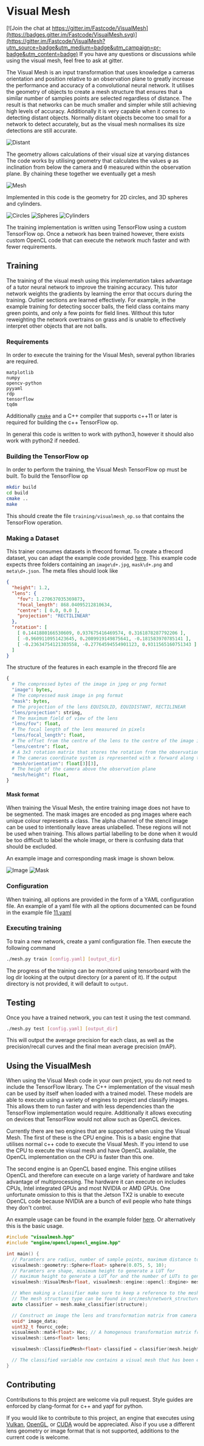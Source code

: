 # Visual Mesh

[![Join the chat at https://gitter.im/Fastcode/VisualMesh](https://badges.gitter.im/Fastcode/VisualMesh.svg)](https://gitter.im/Fastcode/VisualMesh?utm_source=badge&utm_medium=badge&utm_campaign=pr-badge&utm_content=badge)
If you have any questions or discussions while using the visual mesh, feel free to ask at gitter.

The Visual Mesh is an input transformation that uses knowledge a cameras orientation and position relative to an observation plane to greatly increase the performance and accuracy of a convolutional neural network.
It utilises the geometry of objects to create a mesh structure that ensures that a similar number of samples points are selected regardless of distance.
The result is that networks can be much smaller and simpler while still achieving high levels of accuracy.
Additionally it is very capable when it comes to detecting distant objects.
Normally distant objects become too small for a network to detect accurately, but as the visual mesh normalises its size detections are still accurate.

![Distant](./readme/distant.png)

The geometry allows calculations of their visual size at varying distances
The code works by utilising geometry that calculates the values φ as inclination from below the camera and θ measured within the observation plane.
By chaining these together we eventually get a mesh

![Mesh](./readme/mesh.jpg)

Implemented in this code is the geometry for 2D circles, and 3D spheres and cylinders.

![Circles](./readme/circle_dphi.svg) ![Spheres](./readme/sphere_dphi.svg) ![Cylinders](./readme/cylinder_dphi.svg)

The training implementation is written using TensorFlow using a custom TensorFlow op.
Once a network has been trained however, there exists custom OpenCL code that can execute the network much faster and with fewer requirements.

## Training

The training of the visual mesh using this implementation takes advantage of a tutor neural network to improve the training accuracy.
This tutor network weights the gradients by learning the error that occurs during the training.
Outlier sections are learned effectively.
For example, in the example training for detecting soccer balls, the field class contains many green points, and only a few points for field lines.
Without this tutor reweighting the network overtrains on grass and is unable to effectively interpret other objects that are not balls.

### Requirements

In order to execute the training for the Visual Mesh, several python libraries are required.

```
matplotlib
numpy
opencv-python
pyyaml
rdp
tensorflow
tqdm
```

Additionally [`cmake`](https://cmake.org/) and a C++ compiler that supports c++11 or later is required for building the c++ TensorFlow op.

In general this code is written to work with python3, however it should also work with python2 if needed.

### Building the TensorFlow op

In order to perform the training, the Visual Mesh TensorFlow op must be built.
To build the TensorFlow op

```sh
mkdir build
cd build
cmake ..
make
```

This should create the file `training/visualmesh_op.so` that contains the TensorFlow operation.

### Making a Dataset

This trainer consumes datasets in tfrecord format.
To create a tfrecord dataset, you can adapt the example code provided [here](./training/build_dataset.py).
This example code expects three folders containing an `image\d+.jpg`, `mask\d+.png` and `meta\d+.json`.
The meta files should look like

```json
{
  "height": 1.2,
  "lens": {
    "fov": 1.270637035369873,
    "focal_length": 868.04095212810634,
    "centre": [ 0.0, 0.0 ],
    "projection": "RECTILINEAR"
  },
  "rotation": [
    [ 0.1441880166530609, 0.937675416469574, 0.3161878287792206 ],
    [ -0.9609110951423645, 0.2089919149875641, -0.181583970785141 ],
    [ -0.23634754121303558, -0.27764594554901123, 0.9311565160751343 ]
  ]
}
```

The structure of the features in each example in the tfrecord file are
```python
{
  # The compressed bytes of the image in jpeg or png format
  "image": bytes,
  # The compressed mask image in png format
  "mask": bytes,
  # The projection of the lens EQUISOLID, EQUIDISTANT, RECTILINEAR
  "lens/projection": string,
  # The maximum field of view of the lens
  "lens/fov": float,
  # The focal length of the lens measured in pixels
  "lens/focal_length": float,
  # The offset from the centre of the lens to the centre of the image in pixels, the order is y, x to match tensorflow
  "lens/centre": float,
  # A 3x3 rotation matrix that stores the rotation from the observation plane to the camera
  # The cameras coordinate system is represented with x forward along the camera axis, y to the right, and z up
  "mesh/orientation": float[3][3],
  # The heigh of the camera above the observation plane
  "mesh/height": float,
}
```

#### Mask format

When training the Visual Mesh, the entire training image does not have to be segmented.
The mask images are encoded as png images where each unique colour represents a class.
The alpha channel of the stencil image can be used to intentionally leave areas unlabelled.
These regions will not be used when training.
This allows partial labelling to be done when it would be too difficult to label the whole image, or there is confusing data that should be excluded.

An example image and corresponding mask image is shown below.

![Image](./readme/image.jpg) ![Mask](./readme/mask.png)

### Configuration

When training, all options are provided in the form of a YAML configuration file.
An example of a yaml file with all the options documented can be found in the example file [11.yaml](./11.yaml)

### Executing training

To train a new network, create a yaml configuration file.
Then execute the following command

```sh
./mesh.py train [config.yaml] [output_dir]
```

The progress of the training can be monitored using tensorboard with the log dir looking at the output directory (or a parent of it).
If the output directory is not provided, it will default to `output`.


## Testing

Once you have a trained network, you can test it using the test command.

```sh
./mesh.py test [config.yaml] [output_dir]
```

This will output the average precision for each class, as well as the precision/recall curves and the final mean average precision (mAP).

## Using the VisualMesh

When using the Visual Mesh code in your own project, you do not need to include the TensorFlow library.
The C++ implementation of the visual mesh can be used by itself when loaded with a trained model.
These models are able to execute using a variety of engines to project and classify images.
This allows them to run faster and with less dependencies than the TensorFlow implementation would require.
Additionally it allows executing on devices that TensorFlow would not allow such as OpenCL devices.

Currently there are two engines that are supported when using the Visual Mesh.
The first of these is the CPU engine.
This is a basic engine that utilises normal c++ code to execute the Visual Mesh.
If you intend to use the CPU to execute the visual mesh and have OpenCL available, the OpenCL implementation on the CPU is faster than this one.

The second engine is an OpenCL based engine.
This engine utilises OpenCL and therefore can execute on a large variety of hardware and take advantage of multiprocessing.
The hardware it can execute on includes CPUs, Intel integrated GPUs and most NVIDIA or AMD GPUs.
One unfortunate omission to this is that the Jetson TX2 is unable to execute OpenCL code because NVIDIA are a bunch of evil people who hate things they don't control.

An example usage can be found in the example folder [here](./example/main.cpp).
Or alternatively this is the basic usage.
```cpp
#include "visualmesh.hpp"
#include "engine/opencl/opencl_engine.hpp"

int main() {
  // Paramters are radius, number of sample points, maximum distance to project
  visualmesh::geometry::Sphere<float> sphere(0.075, 5, 10);
  // Paramters are shape, minimum height to generate a LUT for
  // maximum height to generate a LUT for and the number of LUTs to generate
  visualmesh::VisualMesh<float, visualmesh::engine::opencl::Engine> mesh(sphere, 0.5, 1.5, 100);

  // When making a classifier make sure to keep a reference to the mesh that created it as it uses it internally
  // The mesh structure type can be found in src/mesh/network_structure.hpp
  auto classifier = mesh.make_classifier(structure);

  // Construct an image the lens and transformation matrix from camera to ground and get it's fourcc code
  void* image_data;
  uint32_t fourcc_code;
  visualmesh::mat4<float> Hoc; // A homogenous transformation matrix from the camera to the observation plane
  visualmesh::Lens<float> lens;

  visualmesh::ClassifiedMesh<float> classified = classifier(mesh.height(camera_height), image_data, fourcc_code, Hoc, lens);

  // The classified variable now contains a visual mesh that has been executed by the network.
}
```

## Contributing

Contributions to this project are welcome via pull request.
Style guides are enforced by clang-format for c++ and yapf for python.

If you would like to contribute to this project, an engine that executes using [Vulkan](https://www.khronos.org/vulkan/), [OpenGL](https://www.opengl.org/), or [CUDA](https://developer.nvidia.com/cuda-zone) would be appreciated.
Also if you use a different lens geometry or image format that is not supported, additions to the current code is welcome.

<!-- ## Citing

If you use the VisualMesh in your work, please cite it -->
